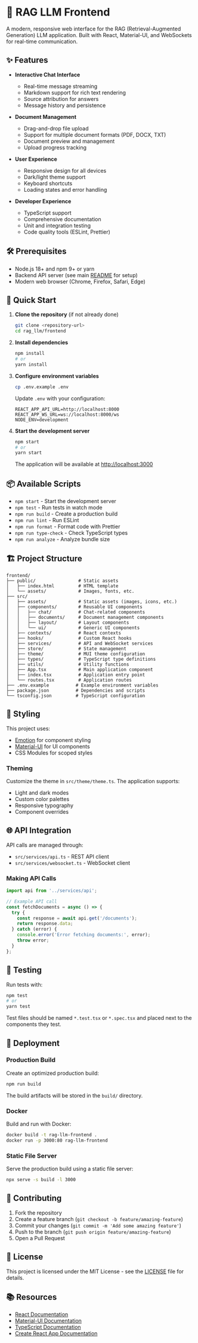 # 🚀 RAG LLM Frontend

A modern, responsive web interface for the RAG (Retrieval-Augmented Generation) LLM application. Built with React, Material-UI, and WebSockets for real-time communication.

## ✨ Features

- **Interactive Chat Interface**
  - Real-time message streaming
  - Markdown support for rich text rendering
  - Source attribution for answers
  - Message history and persistence

- **Document Management**
  - Drag-and-drop file upload
  - Support for multiple document formats (PDF, DOCX, TXT)
  - Document preview and management
  - Upload progress tracking

- **User Experience**
  - Responsive design for all devices
  - Dark/light theme support
  - Keyboard shortcuts
  - Loading states and error handling

- **Developer Experience**
  - TypeScript support
  - Comprehensive documentation
  - Unit and integration testing
  - Code quality tools (ESLint, Prettier)

## 🛠️ Prerequisites

- Node.js 18+ and npm 9+ or yarn
- Backend API server (see main [README](../README.md) for setup)
- Modern web browser (Chrome, Firefox, Safari, Edge)

## 🚀 Quick Start

1. **Clone the repository** (if not already done)
   ```bash
   git clone <repository-url>
   cd rag_llm/frontend
   ```

2. **Install dependencies**
   ```bash
   npm install
   # or
   yarn install
   ```

3. **Configure environment variables**
   ```bash
   cp .env.example .env
   ```
   Update `.env` with your configuration:
   ```env
   REACT_APP_API_URL=http://localhost:8000
   REACT_APP_WS_URL=ws://localhost:8000/ws
   NODE_ENV=development
   ```

4. **Start the development server**
   ```bash
   npm start
   # or
   yarn start
   ```
   The application will be available at [http://localhost:3000](http://localhost:3000)

## 📦 Available Scripts

- `npm start` - Start the development server
- `npm test` - Run tests in watch mode
- `npm run build` - Create a production build
- `npm run lint` - Run ESLint
- `npm run format` - Format code with Prettier
- `npm run type-check` - Check TypeScript types
- `npm run analyze` - Analyze bundle size

## 🏗️ Project Structure

```
frontend/
├── public/                # Static assets
│   ├── index.html         # HTML template
│   └── assets/            # Images, fonts, etc.
├── src/
│   ├── assets/            # Static assets (images, icons, etc.)
│   ├── components/        # Reusable UI components
│   │   ├── chat/          # Chat-related components
│   │   ├── documents/     # Document management components
│   │   ├── layout/        # Layout components
│   │   └── ui/            # Generic UI components
│   ├── contexts/          # React contexts
│   ├── hooks/             # Custom React hooks
│   ├── services/          # API and WebSocket services
│   ├── store/             # State management
│   ├── theme/             # MUI theme configuration
│   ├── types/             # TypeScript type definitions
│   ├── utils/             # Utility functions
│   ├── App.tsx            # Main application component
│   ├── index.tsx          # Application entry point
│   └── routes.tsx         # Application routes
├── .env.example          # Example environment variables
├── package.json          # Dependencies and scripts
└── tsconfig.json         # TypeScript configuration
```

## 🎨 Styling

This project uses:
- [Emotion](https://emotion.sh/) for component styling
- [Material-UI](https://mui.com/) for UI components
- CSS Modules for scoped styles

### Theming

Customize the theme in `src/theme/theme.ts`. The application supports:
- Light and dark modes
- Custom color palettes
- Responsive typography
- Component overrides

## 🌐 API Integration

API calls are managed through:
- `src/services/api.ts` - REST API client
- `src/services/websocket.ts` - WebSocket client

### Making API Calls

```typescript
import api from '../services/api';

// Example API call
const fetchDocuments = async () => {
  try {
    const response = await api.get('/documents');
    return response.data;
  } catch (error) {
    console.error('Error fetching documents:', error);
    throw error;
  }
};
```

## 🧪 Testing

Run tests with:
```bash
npm test
# or
yarn test
```

Test files should be named `*.test.tsx` or `*.spec.tsx` and placed next to the components they test.

## 🚀 Deployment

### Production Build

Create an optimized production build:
```bash
npm run build
```

The build artifacts will be stored in the `build/` directory.

### Docker

Build and run with Docker:
```bash
docker build -t rag-llm-frontend .
docker run -p 3000:80 rag-llm-frontend
```

### Static File Server

Serve the production build using a static file server:
```bash
npx serve -s build -l 3000
```

## 🤝 Contributing

1. Fork the repository
2. Create a feature branch (`git checkout -b feature/amazing-feature`)
3. Commit your changes (`git commit -m 'Add some amazing feature'`)
4. Push to the branch (`git push origin feature/amazing-feature`)
5. Open a Pull Request

## 📄 License

This project is licensed under the MIT License - see the [LICENSE](../LICENSE) file for details.

## 📚 Resources

- [React Documentation](https://reactjs.org/)
- [Material-UI Documentation](https://mui.com/)
- [TypeScript Documentation](https://www.typescriptlang.org/)
- [Create React App Documentation](https://create-react-app.dev/)
